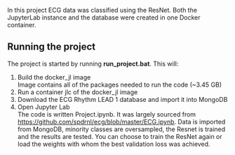 In this project ECG data was classified using the ResNet. Both the JupyterLab instance and the database were created in one Docker container.

## Running the project
The project is started by running **run_project.bat**. This will:  <br />
1. Build the docker_jl image <br />
   Image contains all of the packages needed to run the code (~3.45 GB)
3. Run a container jlc of the docker_jl image
4. Download the ECG Rhythm LEAD 1 database and import it into MongoDB
5. Open Jupyter Lab <br />
   The code is written Project.ipynb.
   It was largely sourced from https://github.com/spdrnl/ecg/blob/master/ECG.ipynb.
   Data is imported from MongoDB, minority classes are oversampled, the Resnet is trained and the results are tested. 
   You can choose to train the ResNet again or load the weights with whom the best validation loss was achieved.

